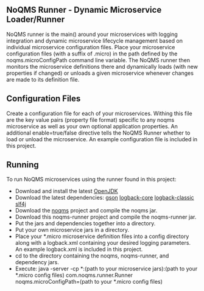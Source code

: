 ## NoQMS Runner - Dynamic Microservice Loader/Runner

NoQMS runner is the main() around your microservices with logging integration and dynamic
microservice lifecycle management based on individual microservice configuration files.
Place your microservice configuration files (with a suffix of .micro) in the path defined by the noqms.microConfigPath command line variable.
The NoQMS runner then monitors the microservice definitions there and dynamically loads (with new properties if changed) or
unloads a given microservice whenever changes are made to its definition file.

## Configuration Files

Create a configuration file for each of your microservices. Withing this file are the key value
pairs (property file format) specific to any noqms microservice as well as your own optional application properties. 
An additional enable=true/false directive tells the NoQMS Runner whether
to load or unload the microservice. An example configuration file is included in this project.
 
## Running

To run NoQMS microservices using the runner found in this project:

* Download and install the latest [OpenJDK](http://openjdk.java.net/)
* Download the latest dependencies: 
	[gson](https://mvnrepository.com/artifact/com.google.code.gson/gson)
	[logback-core](https://mvnrepository.com/artifact/ch.qos.logback/logback-core)
	[logback-classic](https://mvnrepository.com/artifact/ch.qos.logback/logback-classic)
	[slf4j](https://mvnrepository.com/artifact/org.slf4j/slf4j-api)
* Download the [noqms](https://github.com/noqms/noqms) project and compile the noqms jar.
* Download this noqms-runner project and compile the noqms-runner jar.
* Put the jars and dependencies together into a directory.
* Put your own microservice jars in a directory.
* Place your \*.micro microservice definition files into a config directory along with
	a logback.xml containing your desired logging parameters. An example logback.xml is
	included in this project.
* cd to the directory containing the noqms, noqms-runner, and dependency jars.
* Execute: java -server -cp \*:(path to your microservice jars):(path to your \*.micro config files) com.noqms.runner.Runner noqms.microConfigPath=(path to your \*.micro config files)

